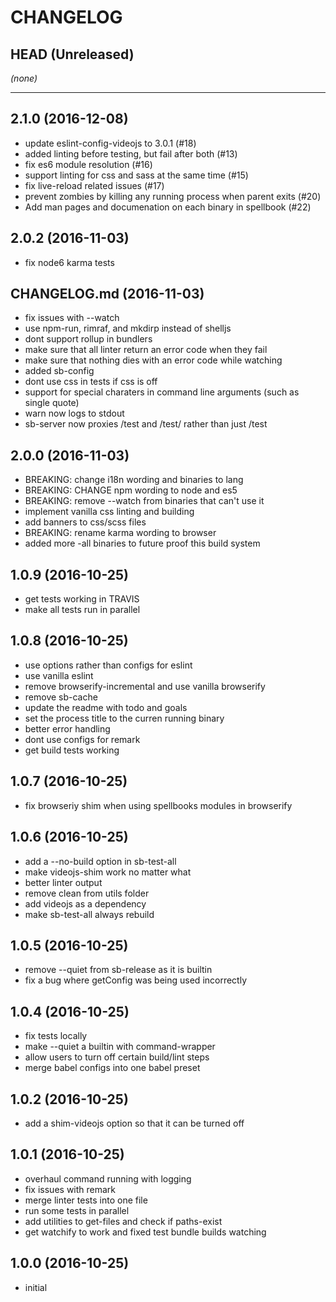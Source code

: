 CHANGELOG
=========

## HEAD (Unreleased)
_(none)_

--------------------

## 2.1.0 (2016-12-08)
* update eslint-config-videojs to 3.0.1 (#18)
* added linting before testing, but fail after both (#13)
* fix es6 module resolution (#16)
* support linting for css and sass at the same time (#15)
* fix live-reload related issues (#17)
* prevent zombies by killing any running process when parent exits (#20)
* Add man pages and documenation on each binary in spellbook (#22)

## 2.0.2 (2016-11-03)
* fix node6 karma tests

## CHANGELOG.md (2016-11-03)
* fix issues with --watch
* use npm-run, rimraf, and mkdirp instead of shelljs
* dont support rollup in bundlers
* make sure that all linter return an error code when they fail
* make sure that nothing dies with an error code while watching
* added sb-config
* dont use css in tests if css is off
* support for special charaters in command line arguments (such as single quote)
* warn now logs to stdout
* sb-server now proxies /test and /test/ rather than just /test

## 2.0.0 (2016-11-03)
* BREAKING: change i18n wording and binaries to lang
* BREAKING: CHANGE npm wording to node and es5
* BREAKING: remove --watch from binaries that can't use it
* implement vanilla css linting and building
* add banners to css/scss files
* BREAKING: rename karma wording to browser
* added more -all binaries to future proof this build system

## 1.0.9 (2016-10-25)
* get tests working in TRAVIS
* make all tests run in parallel

## 1.0.8 (2016-10-25)
* use options rather than configs for eslint
* use vanilla eslint
* remove browserify-incremental and use vanilla browserify
* remove sb-cache
* update the readme with todo and goals
* set the process title to the curren running binary
* better error handling
* dont use configs for remark
* get build tests working

## 1.0.7 (2016-10-25)
* fix browseriy shim when using spellbooks modules in browserify

## 1.0.6 (2016-10-25)
* add a --no-build option in sb-test-all
* make videojs-shim work no matter what
* better linter output
* remove clean from utils folder
* add videojs as a dependency
* make sb-test-all always rebuild

## 1.0.5 (2016-10-25)
* remove --quiet from sb-release as it is builtin
* fix a bug where getConfig was being used incorrectly

## 1.0.4 (2016-10-25)
* fix tests locally
* make --quiet a builtin with command-wrapper
* allow users to turn off certain build/lint steps
* merge babel configs into one babel preset

## 1.0.2 (2016-10-25)
* add a shim-videojs option so that it can be turned off

## 1.0.1 (2016-10-25)
* overhaul command running with logging
* fix issues with remark
* merge linter tests into one file
* run some tests in parallel
* add utilities to get-files and check if paths-exist
* get watchify to work and fixed test bundle builds watching

## 1.0.0 (2016-10-25)
* initial

